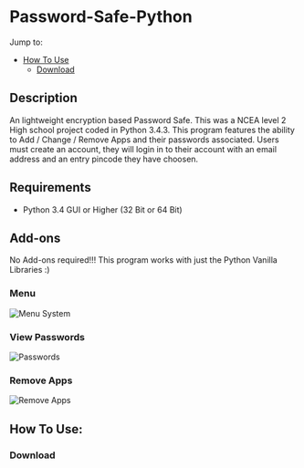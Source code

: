 # Password-Safe-Python

Jump to:
- [How To Use](##How-To-Use)
    - [Download](###Download)

## Description 
An lightweight encryption based Password Safe. This was a NCEA level 2 High school project coded in Python 3.4.3. This program features the ability to Add / Change / Remove Apps and their passwords associated. Users must create an account, they will login in to their account with an email address and an entry pincode they have choosen.

## Requirements
 - Python 3.4 GUI or Higher (32 Bit or 64 Bit)

## Add-ons
No Add-ons required!!!
This program works with just the Python Vanilla Libraries :)

### Menu
![Menu System](http://i.imgur.com/41cmK6X.png)

### View Passwords
![Passwords](http://i.imgur.com/b9iiWlq.png)

### Remove Apps
![Remove Apps](http://i.imgur.com/LSD93o8.png)

## How To Use:

### Download

